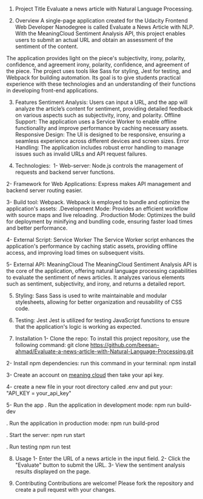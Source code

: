 1. Project Title
Evaluate a news article with Natural Language Processing.

2. Overview
A single-page application created for the Udacity Frontend Web Developer Nanodegree is called Evaluate a News Article with NLP. With the MeaningCloud Sentiment Analysis API, this project enables users to submit an actual URL and obtain an assessment of the sentiment of the content.

The application provides light on the piece's subjectivity, irony, polarity, confidence, and agreement irony, polarity, confidence, and agreement of the piece. The project uses tools like Sass for styling, Jest for testing, and Webpack for building automation. Its goal is to give students practical experience with these technologies and an understanding of their functions in developing front-end applications.

3. Features
Sentiment Analysis: Users can input a URL, and the app will analyze the article’s content for sentiment, providing detailed feedback on various aspects such as subjectivity, irony, and polarity.
Offline Support: The application uses a Service Worker to enable offline functionality and improve performance by caching necessary assets.
Responsive Design: The UI is designed to be responsive, ensuring a seamless experience across different devices and screen sizes.
Error Handling: The application includes robust error handling to manage issues such as invalid URLs and API request failures.

4. Technologies: 
1- Web-server: Node.js 
controls the management of requests and backend server functions.

2- Framework for Web Applications: Express
makes API management and backend server routing easier.

3- Build tool: Webpack.
Webpack is employed to bundle and optimize the application's assets:
.Development Mode: Provides an efficient workflow with source maps and live reloading.
.Production Mode: Optimizes the build for deployment by minifying and bundling code, ensuring faster load times and better performance.

4- External Script: Service Worker
The Service Worker script enhances the application's performance by caching static assets, providing offline access, and improving load times on subsequent visits.

5- External API: MeaningCloud 
The MeaningCloud Sentiment Analysis API is the core of the application, offering natural language processing capabilities to evaluate the sentiment of news articles. It analyzes various elements such as sentiment, subjectivity, and irony, and returns a detailed report.

5. Styling: Sass
Sass is used to write maintainable and modular stylesheets, allowing for better organization and reusability of CSS code.

6.  Testing: Jest
Jest is utilized for testing JavaScript functions to ensure that the application's logic is working as expected.

7. Installation
1- Clone the repo: To install this project repository, use the following command: git clone
https://github.com/beesan-ahmad/Evaluate-a-news-article-with-Natural-Language-Processing.git

2- Install npm dependencies: run this command in your terminal:
 npm install

3- Create an account on  [meaning cloud](https://www.meaningcloud.com/) then take your api key.

4- create a new file in your root directory called .env and put your:
 "API_KEY = your_api_key"

5- Run the app
. Run the application in development mode:
  npm run build-dev

. Run the application in production mode:
  npm run build-prod

. Start the server:
  npm run start

. Run testing
  npm run test    

8. Usage
1- Enter the URL of a news article in the input field.
2- Click the "Evaluate" button to submit the URL.
3- View the sentiment analysis results displayed on the page.

9. Contributing
Contributions are welcome! Please fork the repository and create a pull request with your changes.